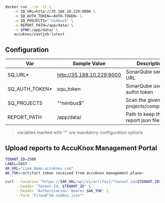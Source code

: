 # 

```bash
docker run --rm -it \
	-e SQ_URL=http://35.188.10.229:9000 \
	-e SQ_AUTH_TOKEN=<AUTH-TOKEN> \
	-e SQ_PROJECTS="^nimbus$" \
	-e REPORT_PATH=/app/data/ \
	-v $PWD:/app/data/ \
	accuknox/sastjob:latest
```

## Configuration

|      Var       | Sample Value              | Description                        |
|----------------|---------------------------|------------------------------------|
| SQ_URL*        | http://35.188.10.229:9000 | SonarQube server URL               |
| SQ_AUTH_TOKEN* | squ_token                 | SonarQube user authn token         |
| SQ_PROJECTS    | "^nimbus$"                | Scan the given projects/components |
| REPORT_PATH    | /app/data/                | Path to keep the report json files |

> variables marked with '*' are mandatory configuration options

## Upload reports to AccuKnox Management Portal

```bash
TENANT_ID=2509
LABEL=SAST
AK_URL="cspm.demo.accuknox.com"
AK_TOK=<artifact token received from accuknox management plane>

curl --location "https://$AK_URL/api/v1/artifact/?tenant_id=$TENANT_ID&data_type=SQ&save_to_s3=True&label_id=$LABEL" \
	 --header "Tenant-Id: $TENANT_ID" \
	 --header "Authorization: Bearer $AK_TOK" \
	 --form 'file=@"SQ-nimbus.json"'
```
